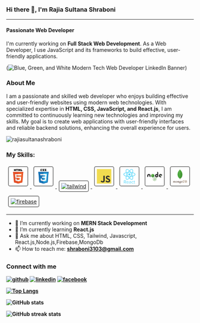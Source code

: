 ### Hi there 👋, I'm Rajia Sultana Shraboni
----------------------------------

#### Passionate Web Developer 
I'm currently working on <strong>Full Stack Web Development</strong>. As a Web Developer, I use JavaScript and its frameworks to build effective, user-friendly applications.

(![Blue, Green, and White Modern Tech Web Developer LinkedIn Banner](https://github.com/user-attachments/assets/aa7fd1d3-b2e1-4f3a-b2a9-f13aa35b8b0a))



### About Me
I am a passionate and skilled web developer who enjoys building effective and user-friendly websites using modern web technologies. With specialized expertise in **HTML, CSS, JavaScript, and React.js**, I am committed to continuously learning new technologies and improving my skills. My goal is to create web applications with user-friendly interfaces and reliable backend solutions, enhancing the overall experience for users.


<p align="left"> <img src="https://komarev.com/ghpvc/?username=rajiasultanashraboni&label=Profile%20views&color=0e75b6&style=flat" alt="rajiasultanashraboni" /> </p>


### My Skills:



 <p align="left">    
  <a href="https://www.w3.org/html/" target="_blank" rel="noreferrer">      
    <img src="https://raw.githubusercontent.com/devicons/devicon/master/icons/html5/html5-original-wordmark.svg" alt="html5" width="40" height="40" style="border: 2px solid gray; padding: 5px; margin: 5px; border-radius: 5px;"/>    
  </a>    
  <a href="https://www.w3schools.com/css/" target="_blank" rel="noreferrer">      
    <img src="https://raw.githubusercontent.com/devicons/devicon/master/icons/css3/css3-original-wordmark.svg" alt="css3" width="40" height="40" style="border: 2px solid gray; padding: 5px; margin: 5px; border-radius: 5px;"/>    
  </a>    
  <a href="https://tailwindcss.com/" target="_blank" rel="noreferrer">      
    <img src="https://www.vectorlogo.zone/logos/tailwindcss/tailwindcss-icon.svg" alt="tailwind" width="40" height="40" style="border: 2px solid gray; padding: 5px; margin: 5px; border-radius: 5px;"/>    
  </a>    
  <a href="https://developer.mozilla.org/en-US/docs/Web/JavaScript" target="_blank" rel="noreferrer">      
    <img src="https://raw.githubusercontent.com/devicons/devicon/master/icons/javascript/javascript-original.svg" alt="javascript" width="40" height="40" style="border: 2px solid gray; padding: 5px; margin: 5px; border-radius: 5px;"/>    
  </a>    
  <a href="https://reactjs.org/" target="_blank" rel="noreferrer">      
    <img src="https://raw.githubusercontent.com/devicons/devicon/master/icons/react/react-original-wordmark.svg" alt="react" width="40" height="40" style="border: 2px solid gray; padding: 5px; margin: 5px; border-radius: 5px;"/>    
  </a>    
  <a href="https://nodejs.org" target="_blank" rel="noreferrer">      
    <img src="https://raw.githubusercontent.com/devicons/devicon/master/icons/nodejs/nodejs-original-wordmark.svg" alt="nodejs" width="40" height="40" style="border: 2px solid gray; padding: 5px; margin: 5px; border-radius: 5px;"/>    
  </a>    
  <a href="https://www.mongodb.com/" target="_blank" rel="noreferrer">      
    <img src="https://raw.githubusercontent.com/devicons/devicon/master/icons/mongodb/mongodb-original-wordmark.svg" alt="mongodb" width="40" height="40" style="border: 2px solid gray; padding: 5px; margin: 5px; border-radius: 5px;"/>    
  </a>    
  <a href="https://firebase.google.com/" target="_blank" rel="noreferrer">      
    <img src="https://www.vectorlogo.zone/logos/firebase/firebase-icon.svg" alt="firebase" width="40" height="40" style="border: 2px solid gray; padding: 5px; margin: 5px; border-radius: 5px;"/>    
  </a>  
</p>



---------------------------

- 🔭 I’m currently working on <strong>MERN Stack Development</strong> 
- 🌱 I’m currently learning <strong>React.js</strong> 
- 💬 Ask me about HTML, CSS, Tailwind, Javascript, React.js,Node.js,Firebase,MongoDb 
- 📫 How to reach me: <strong>shraboni3103@gmail.com 

### Connect with me

[<img src='https://cdn.jsdelivr.net/npm/simple-icons@3.0.1/icons/github.svg' alt='github' height='40'>](https://github.com/https://github.com/rajiasultanashraboni)  [<img src='https://cdn.jsdelivr.net/npm/simple-icons@3.0.1/icons/linkedin.svg' alt='linkedin' height='40'>](https://www.linkedin.com/in/https://www.linkedin.com/in/rajia-sultana-shraboni-17096327b//)  [<img src='https://cdn.jsdelivr.net/npm/simple-icons@3.0.1/icons/facebook.svg' alt='facebook' height='40'>](https://www.facebook.com/https://www.facebook.com/rajiasultana.shraboni)

[![Top Langs](https://github-readme-stats.vercel.app/api/top-langs/?username=rajiasultanashraboni)](https://github.com/anuraghazra/github-readme-stats)

![GitHub stats](https://github-readme-stats.vercel.app/api?username=rajiasultanashraboni&show_icons=true&count_private=true)  


![GitHub streak stats](https://streak-stats.demolab.com/?user=rajiasultanashraboni)  
